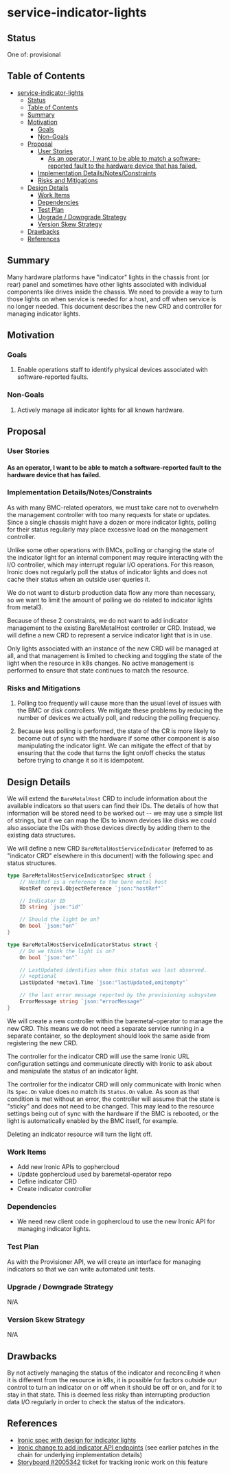 <!--
 This work is licensed under a Creative Commons Attribution 3.0
 Unported License.

 http://creativecommons.org/licenses/by/3.0/legalcode
-->

# service-indicator-lights

## Status

One of: provisional

## Table of Contents

<!--ts-->
   * [service-indicator-lights](#service-indicator-lights)
      * [Status](#status)
      * [Table of Contents](#table-of-contents)
      * [Summary](#summary)
      * [Motivation](#motivation)
         * [Goals](#goals)
         * [Non-Goals](#non-goals)
      * [Proposal](#proposal)
         * [User Stories](#user-stories)
            * [As an operator, I want to be able to match a software-reported fault to the hardware device that has failed.](#as-an-operator-i-want-to-be-able-to-match-a-software-reported-fault-to-the-hardware-device-that-has-failed)
         * [Implementation Details/Notes/Constraints](#implementation-detailsnotesconstraints)
         * [Risks and Mitigations](#risks-and-mitigations)
      * [Design Details](#design-details)
         * [Work Items](#work-items)
         * [Dependencies](#dependencies)
         * [Test Plan](#test-plan)
         * [Upgrade / Downgrade Strategy](#upgrade--downgrade-strategy)
         * [Version Skew Strategy](#version-skew-strategy)
      * [Drawbacks](#drawbacks)
      * [References](#references)

<!-- Added by: dhellmann, at: Wed Jun 12 16:19:59 EDT 2019 -->

<!--te-->

## Summary

Many hardware platforms have "indicator" lights in the chassis front
(or rear) panel and sometimes have other lights associated with
individual components like drives inside the chassis. We need to
provide a way to turn those lights on when service is needed for a
host, and off when service is no longer needed. This document
describes the new CRD and controller for managing indicator lights.

## Motivation

### Goals

1. Enable operations staff to identify physical devices associated
   with software-reported faults.

### Non-Goals

1. Actively manage all indicator lights for all known hardware.

## Proposal

### User Stories

#### As an operator, I want to be able to match a software-reported fault to the hardware device that has failed.

### Implementation Details/Notes/Constraints

As with many BMC-related operators, we must take care not to overwhelm
the management controller with too many requests for state or
updates. Since a single chassis might have a dozen or more indicator
lights, polling for their status regularly may place excessive load on
the management controller.

Unlike some other operations with BMCs, polling or changing the state
of the indicator light for an internal component may require
interacting with the I/O controller, which may interrupt regular I/O
operations. For this reason, Ironic does not regularly poll the status
of indicator lights and does not cache their status when an outside
user queries it.

We do not want to disturb production data flow any more than
necessary, so we want to limit the amount of polling we do related to
indicator lights from metal3.

Because of these 2 constraints, we do not want to add indicator
management to the existing BareMetalHost controller or CRD. Instead,
we will define a new CRD to represent a service indicator light that
is in use.

Only lights associated with an instance of the new CRD will be managed
at all, and that management is limited to checking and toggling the
state of the light when the resource in k8s changes. No active
management is performed to ensure that state continues to match the
resource.

### Risks and Mitigations

1. Polling too frequently will cause more than the usual level of
   issues with the BMC or disk controllers. We mitigate these problems
   by reducing the number of devices we actually poll, and reducing
   the polling frequency.

2. Because less polling is performed, the state of the CR is more
   likely to become out of sync with the hardware if some other
   component is also manipulating the indicator light. We can mitigate
   the effect of that by ensuring that the code that turns the light
   on/off checks the status before trying to change it so it is
   idempotent.

## Design Details

We will extend the `BareMetalHost` CRD to include information about
the available indicators so that users can find their IDs. The details
of how that information will be stored need to be worked out -- we may
use a simple list of strings, but if we can map the IDs to known
devices like disks we could also associate the IDs with those devices
directly by adding them to the existing data structures.

We will define a new CRD `BareMetalHostServiceIndicator` (referred to
as "indicator CRD" elsewhere in this document) with the following spec
and status structures.

```go
type BareMetalHostServiceIndicatorSpec struct {
	// HostRef is a reference to the bare metal host
	HostRef corev1.ObjectReference `json:"hostRef"`

	// Indicator ID
	ID string `json:"id"`

	// Should the light be on?
	On bool `json:"on"`
}

type BareMetalHostServiceIndicatorStatus struct {
	// Do we think the light is on?
	On bool `json:"on"`

	// LastUpdated identifies when this status was last observed.
	// +optional
	LastUpdated *metav1.Time `json:"lastUpdated,omitempty"`

	// the last error message reported by the provisioning subsystem
	ErrorMessage string `json:"errorMessage"`
}
```

We will create a new controller within the baremetal-operator to
manage the new CRD. This means we do not need a separate service
running in a separate container, so the deployment should look the
same aside from registering the new CRD.

The controller for the indicator CRD will use the same Ironic URL
configuration settings and communicate directly with Ironic to ask
about and manipulate the status of an indicator light.

The controller for the indicator CRD will only communicate with Ironic
when its `Spec.On` value does no match its `Status.On` value. As soon
as that condition is met without an error, the controller will assume
that the state is "sticky" and does not need to be changed. This may
lead to the resource settings being out of sync with the hardware if
the BMC is rebooted, or the light is automatically enabled by the BMC
itself, for example.

Deleting an indicator resource will turn the light off.

### Work Items

- Add new Ironic APIs to gophercloud
- Update gophercloud used by baremetal-operator repo
- Define indicator CRD
- Create indicator controller

### Dependencies

- We need new client code in gophercloud to use the new Ironic API for
  managing indicator lights.

### Test Plan

As with the Provisioner API, we will create an interface for managing
indicators so that we can write automated unit tests.

### Upgrade / Downgrade Strategy

N/A

### Version Skew Strategy

N/A

## Drawbacks

By not actively managing the status of the indicator and reconciling
it when it is different from the resource in k8s, it is possible for
factors outside our control to turn an indicator on or off when it
should be off or on, and for it to stay in that state. This is deemed
less risky than interrupting production data I/O regularly in order to
check the status of the indicators.

## References

- [Ironic spec with design for indicator lights](https://review.opendev.org/#/c/655685/)
- [Ironic change to add indicator API endpoints](https://review.opendev.org/#/c/651785/)
  (see earlier patches in the chain for underlying implementation details)
- [Storyboard #2005342](https://storyboard.openstack.org/#!/story/2005342)
  ticket for tracking ironic work on this feature
